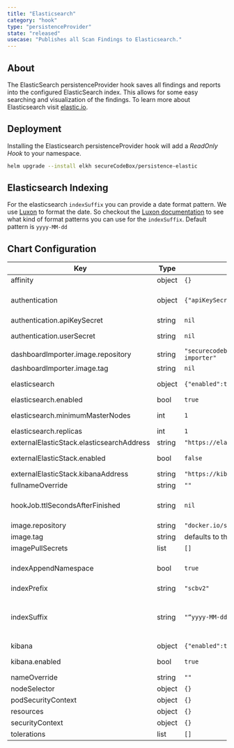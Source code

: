 ```yaml
---
title: "Elasticsearch"
category: "hook"
type: "persistenceProvider"
state: "released"
usecase: "Publishes all Scan Findings to Elasticsearch."
---
```


<!-- end -->

## About
The ElasticSearch persistenceProvider hook saves all findings and reports into the configured ElasticSearch index. This allows for some easy searching and visualization of the findings. To learn more about Elasticsearch visit [elastic.io].

## Deployment

Installing the Elasticsearch persistenceProvider hook will add a _ReadOnly Hook_ to your namespace.

```bash
helm upgrade --install elkh secureCodeBox/persistence-elastic
```

## Elasticsearch Indexing

For the elasticsearch `indexSuffix` you can provide a date format pattern. We use [Luxon](https://moment.github.io/luxon/) to format the date. So checkout
the [Luxon documentation](https://moment.github.io/luxon/docs/manual/formatting.html#table-of-tokens) to see what kind of format patterns you can use for the
`indexSuffix`. Default pattern is `yyyy-MM-dd`

## Chart Configuration

| Key | Type | Default | Description |
|-----|------|---------|-------------|
| affinity | object | `{}` |  |
| authentication | object | `{"apiKeySecret":null,"userSecret":null}` | Configure authentication schema and credentials the persistence provider should use to connect to elasticsearch user and apikey are mutually exclusive, only set one! |
| authentication.apiKeySecret | string | `nil` | Link a pre-existing generic secret with `id` and `key` key / value pairs |
| authentication.userSecret | string | `nil` | Link a pre-existing generic secret with `username` and `password` key / value pairs |
| dashboardImporter.image.repository | string | `"securecodebox/persistence-elastic-dashboard-importer"` |  |
| dashboardImporter.image.tag | string | `nil` |  |
| elasticsearch | object | `{"enabled":true,"minimumMasterNodes":1,"replicas":1}` | Configures the included elasticsearch subchart (see: https://github.com/elastic/helm-charts/tree/elasticsearch) |
| elasticsearch.enabled | bool | `true` | Enable if you want to deploy an elasticsearch service. |
| elasticsearch.minimumMasterNodes | int | `1` | The value for discovery.zen.minimum_master_nodes. Should be set to (master_eligible_nodes / 2) + 1. Ignored in Elasticsearch versions >= 7 |
| elasticsearch.replicas | int | `1` | Kubernetes replica count for the StatefulSet (i.e. how many pods) |
| externalElasticStack.elasticsearchAddress | string | `"https://elasticsearch.example.com"` | The URL of the elasticsearch service to persists all findings to. |
| externalElasticStack.enabled | bool | `false` | Enable this when you already have an Elastic Stack running to which you want to send your results |
| externalElasticStack.kibanaAddress | string | `"https://kibana.example.com"` | The URL of the kibana service used to visualize all findings. |
| fullnameOverride | string | `""` |  |
| hookJob.ttlSecondsAfterFinished | string | `nil` | seconds after which the kubernetes job for the hook will be deleted. Requires the Kubernetes TTLAfterFinished controller: https://kubernetes.io/docs/concepts/workloads/controllers/ttlafterfinished/ |
| image.repository | string | `"docker.io/securecodebox/persistence-elastic"` | Image repository for the dashboard importer job |
| image.tag | string | defaults to the charts version | Image tag for the dashboard importer job |
| imagePullSecrets | list | `[]` |  |
| indexAppendNamespace | bool | `true` | Define if the name of the namespace where this hook is deployed to must be added to the index name. The namespace can be used to separate index by tenants (namespaces). |
| indexPrefix | string | `"scbv2"` | Define a specific index prefix used for all elasticsearch indices. |
| indexSuffix | string | `"“yyyy-MM-dd”"` | Define a specific index suffix based on date pattern (YEAR (yyyy), MONTH (yyyy-MM), WEEK (yyyy-'W'W), DATE (yyyy-MM-dd)). We use Luxon for date formatting (https://moment.github.io/luxon/docs/manual/formatting.html#table-of-tokens) |
| kibana | object | `{"enabled":true}` | Configures included Elasticsearch subchart |
| kibana.enabled | bool | `true` | Enable if you want to deploy an kibana service (see: https://github.com/elastic/helm-charts/tree/master/kibana) |
| nameOverride | string | `""` |  |
| nodeSelector | object | `{}` |  |
| podSecurityContext | object | `{}` |  |
| resources | object | `{}` |  |
| securityContext | object | `{}` |  |
| tolerations | list | `[]` |  |

[elastic.io]: https://www.elastic.co/products/elasticsearch
